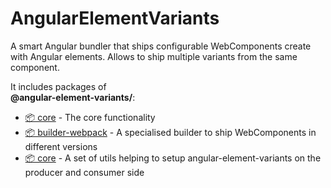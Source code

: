 # AngularElementVariants

A smart Angular bundler that ships configurable WebComponents create with Angular elements. 
Allows to ship multiple variants from the same component.

It includes packages of  
**@angular-element-variants/**:
- [📦 core](https://www.npmjs.com/package/@angular-element-variants/core) - The core functionality
- [📦 builder-webpack](https://www.npmjs.com/package/@angular-element-variants/builder-webpack) - A specialised builder to ship WebComponents in different versions
- [📦 core](https://www.npmjs.com/package/@angular-element-variants/core) - A set of utils helping to setup angular-element-variants on the producer and consumer side
